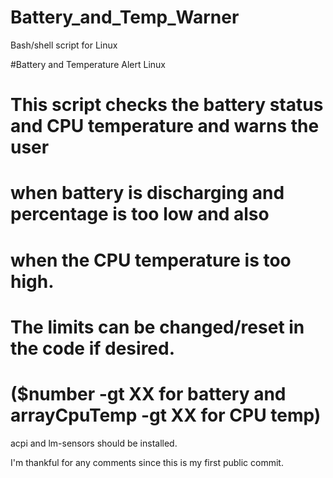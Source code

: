 # Battery_and_Temp_Warner
Bash/shell script for Linux

#Battery and Temperature Alert Linux
# This script checks the battery status and CPU temperature and warns the user
# when battery is discharging and percentage is too low and also
# when the CPU temperature is too high.
# The limits can be changed/reset in the code if desired.
# ($number -gt XX for battery and arrayCpuTemp -gt XX for CPU temp)

acpi and lm-sensors should be installed.

I'm thankful for any comments since this is my first public commit.
